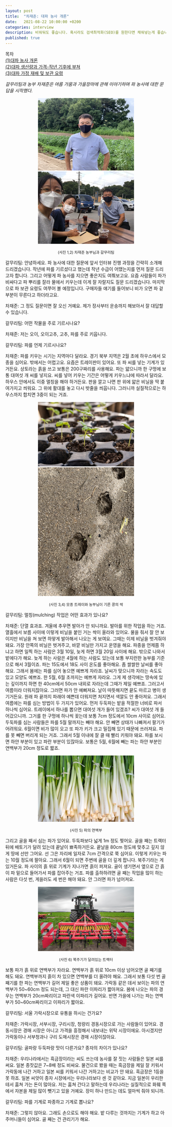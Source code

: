 ```yaml
---
layout: post
title:  "차재준: 대파 농사 개론"
date:   2021-08-22 10:00:00 +0200
categories: interview
description: 비워둬도 좋습니다. 혹시라도 검색최적화(SEO)를 원한다면 채워넣는게 좋습니다.
published: true
---
```

목차  
[(1)대파 농사 개론](https://pakiuki.github.io/interview/2021/08/22/farmingscallion1.html)  
[(2)대파 생산량과 가격-작년 기후에 부쳐](https://pakiuki.github.io/interview/2021/08/22/farmingscallion2.html)  
[(3)대파 가정 재배 및 보관 요령](https://pakiuki.github.io/interview/2021/08/22/farmingscallion3.html)   
  
*갈무리팀과 농부 차재준은 여름 가뭄과 가을장마에 관해 이야기하며 파 농사에 대한 문답을 시작했다.*

<p align="center">
  <img src="/asset/images/interviews/Chajaejun/cha.jpg" width="300px" />
  <img src="/asset/images/interviews/Chajaejun/team.jpg" width="300px" />
</p>
<p align="center">
<small>
(사진 1,2) 차재준 농부님과 갈무리팀
</small></p>

갈무리팀: 안녕하세요. 파 농사에 대한 질문에 앞서 인터뷰 진행 과정을 간략히 소개해 드리겠습니다. 작년에 파를 기르셨다고 했는데 작년 수급이 어땠는지를 먼저 질문 드리고자 합니다. 그리고 어떻게 파 농사를 지으면 좋은지도 여쭤보고요. 요즘 사람들이 파가 비싸다고 파 뿌리를 잘라 물에서 키우는데 이게 잘 자랄지도 질문 드리겠습니다. 마지막으로 파 보관 요령도 여쭈어 볼 예정입니다. 구매자들 얘기를 들어보니 비가 오면 파 겉 부분이 무른다고 하더라고요.

차재준: 그 정도 질문이면 잘 오신 거예요. 제가 장사부터 운송까지 해보아서 잘 대답할 수 있습니다. 

갈무리팀: 어떤 작물을 주로 기르시나요?

차재준: 저는 오이, 오이고추, 고추, 파를 주로 키웁니다.

갈무리팀: 파를 언제 기르시나요?

차재준: 파를 키우는 시기는 지역마다 달라요. 경기 북부 지역은 2월 초에 하우스에서 모종을 심어요. 밖에서는 어렵고요. 요즘은 트레이판이 있어요. 또 파 씨를 넣는 기계가 있거든요. 상토라는 흙을 쓰고 보통은 200구짜리를 사용해요. 파는 얇으니까 한 구멍에 보통 대여섯 개 씨를 넣지요. 씨를 넣어 키우는 기간은 어떻게 키우느냐에 따라서 달라요. 하우스 안에서도 이중 멀칭을 해야 하거든요. 판을 깔고 나면 판 위에 얇은 비닐을 딱 붙여가지고 씌워요. 그 위에 활대를 놓고 다시 밧줄을 씌웁니다. 그러니까 실질적으로는 하우스까지 합치면 3중이 되는 거죠.
<p align="center">
  <img src="/asset/images/interviews/Chajaejun/seedling_tray.jpg" width="300px" />
  <img src="/asset/images/interviews/Chajaejun/seedling.jpg" width="300px" />
</p>
<p align="center">
<small>
(사진 3,4) 모종 트레이와 농부님이 기른 콩의 싹
</small></p>


갈무리팀: 멀칭(mulching) 작업은 어떤 효과가 있나요?

차재준: 단열 효과죠. 겨울에 추우면 발아가 안 되니까요. 발아를 위한 작업을 하는 거죠. 열흘에서 보름 사이에 이렇게 비닐을 붙인 거는 싹이 올라와 있어요. 물을 줘서 잘 안 보이지만 비닐을 쳐 보면 하얗게 발아해서 나오는 게 보여요. 그때는 이제 비닐을 벗겨줘야 돼요. 가장 안쪽의 비닐은 벗겨주고, 바깥 비닐만 가지고 운영을 해요. 
파종을 언제쯤 하냐고 하면 일찍 하는 사람은 3월 10일, 늦게 하면 3월 20일 사이에 해요. 밖으로 나와서 밭에다가 해요. 늦게 하는 사람은 4월에 하는 사람도 있는데 보통 부지런한 농부를 기준으로 해서 3월이죠. 
파는 15도에서 18도 사이 온도를 좋아해요. 좀 쌀쌀한 날씨를 좋아해요. 그래서 봄에는 파를 심어 놓으면 예쁘게 자라죠. 날씨가 맞으니까 자라는 속도도 있고 모양도 예쁘죠. 한 5월, 6월 초까지는 예쁘게 자라요. 그게 제 생각에는 땅속에 있는 깊이까지 하면 한 40cm에서 50cm 내외로 자라는데 그때가 제일 예쁘죠. 
그러고서 여름이라 더워지잖아요. 그러면 파가 안 예뻐져요. 날이 따뜻해지면 끝도 마르고 병이 생기거든요. 원래 파 끝까지 파래야 예쁜데 더워지면 처지면서 색깔도 안 좋아져요. 그래서 여름에는 파를 심는 방법이 두 가지가 있어요. 먼저 두둑파는 밭을 적절한 너비로 파서 하나씩 심어요. 트레이에서 하나를 뽑으면 대여섯 개가 들어 있겠죠? 씨가 대여섯 개 들어갔으니까. 그거를 한 구멍에 하나씩 꽂는데 보통 7cm 정도에서 10cm 사이로 심어요. 
두둑파를 심는 사람들은 파를 5월 말까지는 빼야 해요. 안 빼면 상태가 나빠져서 팔기가 어려워요. 6월이면 비가 많이 오고 또 파가 키가 크고 밀집해 있기 때문에 쓰러져요. 파를 못 빼면 버리게 되는 거죠. 그래서 5월 이내에 잘 클 때 빨리 키워야 돼요. 파를 보시면 하얀 부분이 있고 파란 부분이 있잖아요. 보통은 5월, 6월에 빼는 파는 하얀 부분인 연백부가 20cm 정도로 짧죠. 

<p align="center">
  <img src="/asset/images/interviews/Chajaejun/whiteroot.jpg" width="300px" />
</p>
<p align="center">
<small>
(사진 5) 파의 연백부
</small></p>
  

그리고 골을 째서 심는 파가 있어요. 두둑파보다 넓게 1m 정도 찢어요. 골을 째는 트랙터 뒤에 배토기가 달려 있는데 끝날이 뾰족하거든요. 끝날을 80cm 정도에 맞추고 깊지 않게 땅에 선만 그어요. 선 그은 자리에 일자로 7cm 간격으로 쭉 심어요. 이렇게 키우는 파는 10월 정도에 팔아요. 
그래서 6월이 되면 주변에 골을 더 깊게 팝니다. 북주기라는 게 있거든요. 파 사이의 흙 위로 기계가 지나가면 흙이 퍼져요. 골이 생기면서 옆으로 간 흙이 파 밑으로 들어가서 파를 잡아주는 거죠. 파를 출하하려면 골 째는 작업을 많이 하는 사람은 다섯 번, 게을러도 세 번은 해야 돼요. 안 그러면 파가 넘어져요. 

<p align="center">
  <img src="/asset/images/interviews/Chajaejun/cultivator_maxpixel.jpg" width="300px" />
</p>
<p align="center">
<small>
(사진 6) 북주기가 달려있는 트랙터
</small></p>

보통 파가 흙 위로 연백부가 자라요. 연백부가 흙 위로 10cm 이상 넘어오면 골 째기를 해도 돼요. 연백부까지 흙이 차 있으면 연백부를 더 올려야 해요. 그래서 보통 다섯 번 골 째기를 한 파는 연백부가 길어 제일 좋은 상품이 돼요. 가락동 같은 데서 보이는 파의 연백부가 50~60cm 정도 되는데, 그 대신 파란 이파리가 짧아져요. 봄에 나오는 파의 경우는 연백부가 20cm짜리이고 파란색 이파리가 길어요. 반면 가을에 나가는 파는 연백부가 50~60cm짜리이고 이파리가 짧아요.

갈무리팀: 서울 가락시장으로 유통을 하시는 건가요?

차재준: 가락시장, 서부시장, 구리시장, 청량리 경동시장으로 가는 사람들이 있어요. 경동시장은 경매 시장은 아니고 가격을 흥정해서 내보내는 위탁 시장이에요. 아시겠지만 가락동이나 서부청과나 구리 도매시장은 경매 시장이잖아요. 

갈무리팀: 골파랑 두둑파랑 맛이 다른가요? 종자의 차이가 있나요?
 
차재준: 우리나라에서는 흑금장이라는 씨도 쓰는데 농사를 잘 짓는 사람들은 일본 씨를 써요. 일본 종잣값은 7~8배 정도 비싸요. 물건으로 봤을 때는 흑금장을 제일 잘 키워서 가락동에 나간 거하고 일본 씨를 키워서 나간 거하고는 비교가 안 돼요. 흑금장은 1등을 못 하죠. 일본 씨앗이 종자 시장에서는 우리나라보다 센 것 같아요. 지금 일본이 우리한테서 훔쳐 가는 돈이 많아요. 저는 훔쳐 간다고 말하는데 우리나라는 실질적으로 화훼 쪽에서 자본을 제일 많이 뺏기고 있을 거예요. 장미 하나 만드는 데도 얼마씩 줘야 되니까.

갈무리팀: 파를 기계로 파종하고 기계로 뽑나요?

차재준: 그렇지 않아요. 그래도 손으로도 해야 해요. 밭 다루는 것까지는 기계가 하고 아주머니들이 심어요. 골 째는 건 관리기가 해요.
